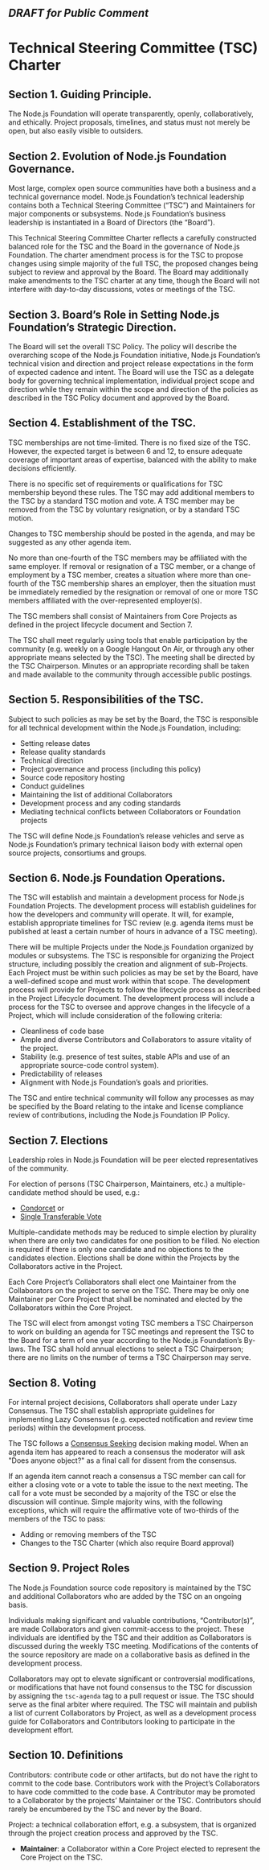 ## ***DRAFT for Public Comment***

# Technical Steering Committee (TSC) Charter

## Section 1. Guiding Principle.  

The Node.js Foundation will operate transparently, openly, collaboratively, and ethically. Project proposals, timelines, and status must not merely be open, but also easily visible to outsiders.

## Section 2. Evolution of Node.js Foundation Governance.

Most large, complex open source communities have both a business and a technical governance model. Node.js Foundation’s technical leadership contains both a Technical Steering Committee (“TSC”) and Maintainers for major components or subsystems. Node.js Foundation’s business leadership is instantiated in a Board of Directors (the “Board”).  

This Technical Steering Committee Charter reflects a carefully constructed balanced role for the TSC and the Board in the governance of Node.js Foundation. The charter amendment process is for the TSC to propose changes using simple majority of the full TSC, the proposed changes being subject to review and approval by the Board. The Board may additionally make amendments to the TSC charter at any time, though the Board will not interfere with day-to-day discussions, votes or meetings of the TSC.

## Section 3. Board’s Role in Setting Node.js Foundation’s Strategic Direction.  

The Board will set the overall TSC Policy. The policy will describe the overarching scope of the Node.js Foundation initiative, Node.js Foundation’s technical vision and direction and project release expectations in the form of expected cadence and intent. The Board will use the TSC as a delegate body for governing technical implementation, individual project scope and direction while they remain within the scope and direction of the policies as described in the TSC Policy document and approved by the Board.

## Section 4. Establishment of the TSC.  

TSC memberships are not time-limited. There is no fixed size of the TSC. However, the expected target is between 6 and 12, to ensure adequate coverage of important areas of expertise, balanced with the ability to make decisions efficiently.

There is no specific set of requirements or qualifications for TSC membership beyond these rules. The TSC may add additional members to the TSC by a standard TSC motion and vote.  A TSC member may be removed from the TSC by voluntary resignation, or by a standard TSC motion.

Changes to TSC membership should be posted in the agenda, and may be suggested as any other agenda item.

No more than one-fourth of the TSC members may be affiliated with the same employer. If removal or resignation of a TSC member, or a change of employment by a TSC member, creates a situation where more than one-fourth of the TSC membership shares an employer, then the situation must be immediately remedied by the resignation or removal of one or more TSC members affiliated with the over-represented employer(s).

The TSC members shall consist of Maintainers from Core Projects as defined in the project lifecycle document and Section 7.

The TSC shall meet regularly using tools that enable participation by the community (e.g. weekly on a Google Hangout On Air, or through any other appropriate means selected by the TSC). The meeting shall be directed by the TSC Chairperson. Minutes or an appropriate recording shall be taken and made available to the community through accessible public postings.

## Section 5. Responsibilities of the TSC.  

Subject to such policies as may be set by the Board, the TSC is responsible for all technical development within the Node.js Foundation, including:

* Setting release dates
* Release quality standards
* Technical direction
* Project governance and process (including this policy)
* Source code repository hosting
* Conduct guidelines
* Maintaining the list of additional Collaborators
* Development process and any coding standards
* Mediating technical conflicts between Collaborators or Foundation projects

The TSC will define Node.js Foundation’s release vehicles and serve as Node.js Foundation’s primary technical liaison body with external open source projects, consortiums and groups.

## Section 6. Node.js Foundation Operations.

The TSC will establish and maintain a development process for Node.js Foundation Projects. The development process will establish guidelines for how the developers and community will operate. It will, for example, establish appropriate timelines for TSC review (e.g. agenda items must be published at least a certain number of hours in advance of a TSC meeting).

There will be multiple Projects under the Node.js Foundation organized by modules or subsystems. The TSC is responsible for organizing the Project structure, including possibly the creation and alignment of sub-Projects. Each Project must be within such policies as may be set by the Board, have a well-defined scope and must work within that scope. The development process will provide for Projects to follow the lifecycle process as described in the Project Lifecycle document. The development process will include a process for the TSC to oversee and approve changes in the lifecycle of a Project, which will include consideration of the following criteria:

* Cleanliness of code base
* Ample and diverse Contributors and Collaborators to assure vitality of the project.
* Stability (e.g. presence of test suites, stable APIs and use of an appropriate source-code control system).
* Predictability of releases
* Alignment with Node.js Foundation’s goals and priorities.

The TSC and entire technical community will follow any processes as may be specified by the Board relating to the intake and license compliance review of contributions, including the Node.js Foundation IP Policy.

## Section 7. Elections

Leadership roles in Node.js Foundation will be peer elected representatives of the community.

For election of persons (TSC Chairperson, Maintainers, etc.) a multiple-candidate method should be used, e.g.:

* [Condorcet](http://en.wikipedia.org/wiki/Condorcet_method) or
* [Single Transferable Vote](http://en.wikipedia.org/wiki/Single_transferable_vote)

Multiple-candidate methods may be reduced to simple election by plurality when there are only two candidates for one position to be filled. No election is required if there is only one candidate and no objections to the candidates election. Elections shall be done within the Projects by the Collaborators active in the Project.

Each Core Project’s Collaborators shall elect one Maintainer from the Collaborators on the project to serve on the TSC. There may be only one Maintainer per Core Project that shall be nominated and elected by the Collaborators within the Core Project.

The TSC will elect from amongst voting TSC members a TSC Chairperson to work on building an agenda for TSC meetings and represent the TSC to the Board for a term of one year according to the Node.js Foundation’s By-laws. The TSC shall hold annual elections to select a TSC Chairperson; there are no limits on the number of terms a TSC Chairperson may serve.

## Section 8. Voting

For internal project decisions, Collaborators shall operate under Lazy Consensus. The TSC shall establish appropriate guidelines for implementing Lazy Consensus (e.g. expected notification and review time periods) within the development process.

The TSC follows a [Consensus Seeking](http://en.wikipedia.org/wiki/Consensus-seeking_decision-making) decision making model. When an agenda item has appeared to reach a consensus the moderator will ask "Does anyone object?" as a final call for dissent from the consensus.

If an agenda item cannot reach a consensus a TSC member can call for either a closing vote or a vote to table the issue to the next meeting. The call for a vote must be seconded by a majority of the TSC or else the discussion will continue. Simple majority wins, with the following exceptions, which will require the affirmative vote of two-thirds of the members of the TSC to pass:

* Adding or removing members of the TSC
* Changes to the TSC Charter (which also require Board approval)

## Section 9. Project Roles

The Node.js Foundation source code repository is maintained by the TSC and additional Collaborators who are added by the TSC on an ongoing basis.

Individuals making significant and valuable contributions, “Contributor(s)”, are made Collaborators and given commit-access to the project. These individuals are identified by the TSC and their addition as Collaborators is discussed during the weekly TSC meeting. Modifications of the contents of the source repository are made on a collaborative basis as defined in the development process.

Collaborators may opt to elevate significant or controversial modifications, or modifications that have not found consensus to the TSC for discussion by assigning the `tsc-agenda` tag to a pull request or issue. The TSC should serve as the final arbiter where required. The TSC will maintain and publish a list of current Collaborators by Project, as well as a development process guide for Collaborators and Contributors looking to participate in the development effort.

## Section 10. Definitions

Contributors: contribute code or other artifacts, but do not have the right to commit to the code base. Contributors work with the Project’s Collaborators to have code committed to the code base. A Contributor may be promoted to a Collaborator by the projects’ Maintainer or the TSC. Contributors should rarely be encumbered by the TSC and never by the Board.

Project: a technical collaboration effort, e.g. a subsystem, that is organized through the project creation process and approved by the TSC.

* **Maintainer**: a Collaborator within a Core Project elected to represent the Core Project on the TSC.
